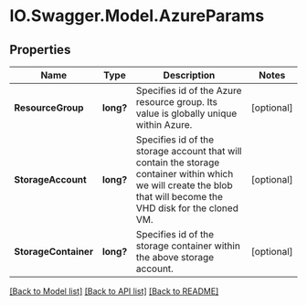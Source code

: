 # IO.Swagger.Model.AzureParams
## Properties

Name | Type | Description | Notes
------------ | ------------- | ------------- | -------------
**ResourceGroup** | **long?** | Specifies id of the Azure resource group. Its value is globally unique within Azure. | [optional] 
**StorageAccount** | **long?** | Specifies id of the storage account that will contain the storage container within which we will create the blob that will become the VHD disk for the cloned VM. | [optional] 
**StorageContainer** | **long?** | Specifies id of the storage container within the above storage account. | [optional] 

[[Back to Model list]](../README.md#documentation-for-models) [[Back to API list]](../README.md#documentation-for-api-endpoints) [[Back to README]](../README.md)

